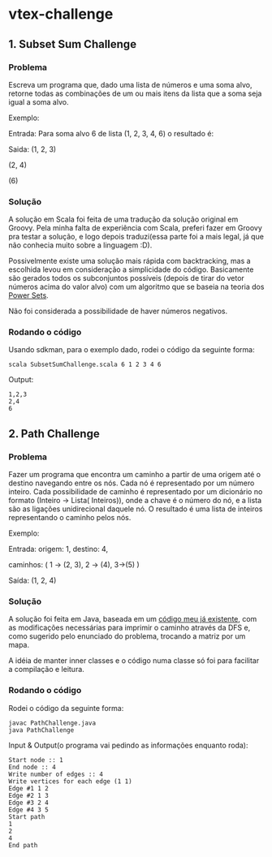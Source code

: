 # vtex-challenge

## 1. Subset Sum Challenge

### Problema
Escreva um programa que, dado uma lista de números e uma soma alvo, retorne todas as combinações de um ou mais itens da lista que a soma seja igual a soma alvo.

Exemplo:

Entrada: Para soma alvo 6 de lista (1, 2, 3, 4, 6) o resultado é:

Saida: (1, 2, 3)

(2, 4)

(6)

### Solução
A solução em Scala foi feita de uma tradução da solução original em Groovy. Pela minha falta de experiência com Scala, preferi fazer em Groovy pra testar a solução, e logo depois traduzi(essa parte foi a mais legal, já que não conhecia muito sobre a linguagem :D).

Possivelmente existe uma solução mais rápida com backtracking, mas a escolhida levou em consideração a simplicidade do código. Basicamente são gerados todos os subconjuntos possíveis (depois de tirar do vetor números acima do valor alvo) com um algoritmo que se baseia na teoria dos [Power Sets](https://en.wikipedia.org/wiki/Power_set).

Não foi considerada a possibilidade de haver números negativos.


### Rodando o código
Usando sdkman, para o exemplo dado, rodei o código da seguinte forma:
```
scala SubsetSumChallenge.scala 6 1 2 3 4 6
```

Output:
```
1,2,3
2,4
6
```

## 2. Path Challenge

### Problema
Fazer um programa que encontra um caminho a partir de uma origem até o destino navegando entre os nós. Cada nó é representado por um número inteiro. Cada possibilidade de caminho é representado por um dicionário no formato (Inteiro -> Lista( Inteiros)), onde a chave é o número do nó, e a lista são as ligações unidirecional daquele nó. O resultado é uma lista de inteiros representando o caminho pelos nós.

Exemplo:

Entrada: origem: 1, destino: 4,

caminhos: ( 1 -> (2, 3), 2 -> (4), 3->(5) )

Saída: (1, 2, 4)

### Solução
A solução foi feita em Java, baseada em um [código meu já existente](https://github.com/biancarosa/algorithms/blob/master/DepthFirstSearch.java), com as modificações necessárias para imprimir o caminho através da DFS e, como sugerido pelo enunciado do problema, trocando a matriz por um mapa.

A idéia de manter inner classes e o código numa classe só foi para facilitar a compilação e leitura.

### Rodando o código
Rodei o código da seguinte forma:
```
javac PathChallenge.java
java PathChallenge
```

Input & Output(o programa vai pedindo as informações enquanto roda):
```
Start node :: 1
End node :: 4
Write number of edges :: 4
Write vertices for each edge (1 1)
Edge #1 1 2
Edge #2 1 3
Edge #3 2 4
Edge #4 3 5
Start path
1
2
4
End path
```
